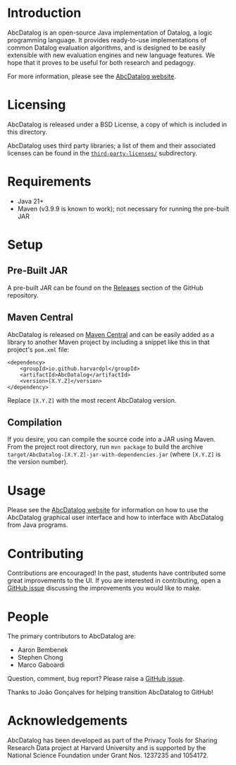 # Introduction

AbcDatalog is an open-source Java implementation of Datalog, a logic
programming language. It provides ready-to-use implementations of common
Datalog evaluation algorithms, and is designed to be easily extensible with new
evaluation engines and new language features. We hope that it proves to be
useful for both research and pedagogy.

For more information, please see the
[AbcDatalog website](https://abcdatalog.seas.harvard.edu/).

# Licensing

AbcDatalog is released under a BSD License, a copy of which is included in this
directory.

AbcDatalog uses third party libraries; a list of them and their associated
licenses can be found in the [`third-party-licenses/`](third-party-licenses/)
subdirectory.

# Requirements

* Java 21+
* Maven (v3.9.9 is known to work); not necessary for running the pre-built JAR

# Setup

## Pre-Built JAR

A pre-built JAR can be found on the
[Releases](https://github.com/HarvardPL/AbcDatalog/releases) section of the GitHub repository.

## Maven Central

AbcDatalog is released on [Maven Central](https://central.sonatype.com/artifact/io.github.harvardpl/AbcDatalog)
and can be easily added as a library to another Maven project by including a
snippet like this in that project's `pom.xml` file:

```
<dependency>
    <groupId>io.github.harvardpl</groupId>
    <artifactId>AbcDatalog</artifactId>
    <version>[X.Y.Z]</version>
</dependency>
```

Replace `[X.Y.Z]` with the most recent AbcDatalog version.

## Compilation

If you desire, you can compile the source code into a JAR using Maven. From
the project root directory, run `mvn package` to build the archive
`target/AbcDatalog-[X.Y.Z]-jar-with-dependencies.jar` (where `[X.Y.Z]` is the
version number).

# Usage

Please see the [AbcDatalog website](https://abcdatalog.seas.harvard.edu/) for
information on how to use the AbcDatalog graphical user interface and how to
interface with AbcDatalog from Java programs.

# Contributing

Contributions are encouraged!
In the past, students have contributed some great improvements to the UI.
If you are interested in contributing, open a [GitHub issue](https://github.com/HarvardPL/AbcDatalog/issues) discussing the improvements you would like to make.

# People

The primary contributors to AbcDatalog are:

* Aaron Bembenek
* Stephen Chong
* Marco Gaboardi

Question, comment, bug report? Please raise a [GitHub issue](https://github.com/HarvardPL/AbcDatalog/issues).

Thanks to João Gonçalves for helping transition AbcDatalog to GitHub!

# Acknowledgements

AbcDatalog has been developed as part of the Privacy Tools for Sharing Research
Data project at Harvard University and is supported by the National Science
Foundation under Grant Nos. 1237235 and 1054172.
